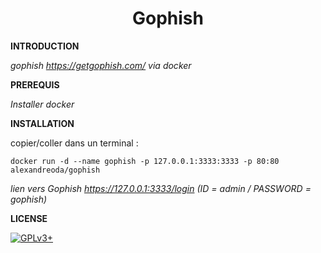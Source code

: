# **<center>Gophish</center>**


**INTRODUCTION**

*gophish https://getgophish.com/ via docker*


**PREREQUIS**

*Installer docker*


**INSTALLATION**

copier/coller dans un terminal :

    docker run -d --name gophish -p 127.0.0.1:3333:3333 -p 80:80 alexandreoda/gophish

*lien vers Gophish https://127.0.0.1:3333/login (ID = admin / PASSWORD = gophish)*

**LICENSE**

[![GPLv3+](http://gplv3.fsf.org/gplv3-127x51.png)](https://github.com/oda-alexandre/gophish/blob/master/LICENSE)
